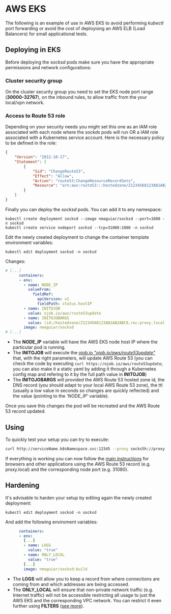 # AWS EKS

The following is an example of use in AWS EKS to avoid performing _kubectl_ port forwarding or avoid the cost of deployiong an AWS ELB (Load Balancers) for small applicational tests.

## Deploying in EKS

Before deploying the _socksd_ pods make sure you have the appropriate permissions and network configurations:

### Cluster security group

On the cluster security group you need to set the EKS node port range (**30000-32767**), on the inbound rules, to allow traffic from the your local/vpn network.

### Access to Route 53 role

Depending on your security needs you might set this one as an IAM role associated with each node where the _sockds_ pods will run OR a IAM role associated with a Kubernetes service account. Here is the necessary policy to be defined in the role:

```json
{
    "Version": "2012-10-17",
    "Statement": [
        {
            "Sid": "ChangeRoute53",
            "Effect": "Allow",
            "Action": "route53:ChangeResourceRecordSets",
            "Resource": "arn:aws:route53:::hostedzone/Z1234568123AB1AB2ABC0"
        }
    ]
}
```

Finally you can deploy the _socksd_ pods. You can add it to any namespace:

```
kubectl create deployment socksd --image nmaguiar/socksd --port=1080 -n socksd
kubectl create service nodeport socksd --tcp=31080:1080 -n socksd
```

Edit the newly created deployment to change the container template environment variables:

```
kubectl edit deployment socksd -n socksd
```

Changes:

```yaml
# [...]
      containers:
      - env:
        - name: NODE_IP
          valueFrom:
            fieldRef:
              apiVersion: v1
              fieldPath: status.hostIP
        - name: INITOJOB
          value: ojob.io/aws/route53update
        - name: INITOJOBARGS
          value: (id:/hostedzone/Z1234568123AB1AB2ABC0,rec:proxy.local,ttl:30,value:{{$env 'NODE_IP'}})
        image: nmaguiar/socksd
# [...]
```

* The __NODE_IP__ variable will have the AWS EKS node host IP where the particular pod is running.
* The __INITOJOB__ will execute the [ojob.io _"ojob.io/aws/route53update"_](https://ojob.io/aws/route53update.html) that, with the right parameters, will update AWS Route 53 (you can check the code by executing ```curl https://ojob.io/aws/route53update```; you can also make it a static yaml by adding it through a Kubernetes config map and refering to it by the full path value in __INITOJOB__)
* The __INITOJOBARGS__ will provided the AWS Route 53 hosted zone id, the DNS record (you should adapt to your local AWS Route 53 zone), the ttl (usually a low value in seconds so changes are quickly reflected) and the value (pointing to the _'NODE_IP'_ variable).

Once you save this changes the pod will be recreated and the AWS Route 53 record updated.

## Using

To quickly test your setup you can try to execute:

```bash
curl http://serviceName.k8sNamespace.svc:12345 --proxy socks5h://proxy.local:31080
```

If everything is working you can now follow the [main instructions](https://github.com/nmaguiar/socksd) for browsers and other applications using the AWS Route 53 record (e.g. proxy.local) and the corresponding node port (e.g. 31080).

## Hardening

It's advisable to harden your setup by editing again the newly created deployment:

```
kubectl edit deployment socksd -n socksd
```

And add the following enviroment variables:

```yaml
      containers:
      - env:
        [...]
        - name: LOGS
          value: "true"
        - name: ONLY_LOCAL
          value: "true"
        [...]
        image: nmaguiar/socksd:build
```

* The __LOGS__ will allow you to keep a record from where connections are coming from and which addresses are being accessed.
* The __ONLY_LOCAL__ will ensure that non-private network traffic (e.g. Internet traffic) will not be accessible restricting all usage to just the AWS EKS and the corresponding VPC network. You can restrict it even further using __FILTERS__ ([see more](https://github.com/nmaguiar/socksd#options)).